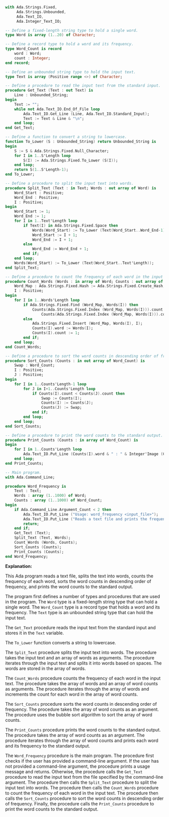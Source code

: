 ```ada
with Ada.Strings.Fixed,
     Ada.Strings.Unbounded,
     Ada.Text_IO,
     Ada.Integer_Text_IO;

-- Define a fixed-length string type to hold a single word.
type Word is array (1..20) of Character;

-- Define a record type to hold a word and its frequency.
type Word_Count is record
    word : Word;
    count : Integer;
end record;

-- Define an unbounded string type to hold the input text.
type Text is array (Positive range <>) of Character;

-- Define a procedure to read the input text from the standard input.
procedure Get_Text (Text : out Text) is
    Line : Unbounded_String;
begin
    Text := "";
    while not Ada.Text_IO.End_Of_File loop
        Ada.Text_IO.Get_Line (Line, Ada.Text_IO.Standard_Input);
        Text := Text & Line & "\n";
    end loop;
end Get_Text;

-- Define a function to convert a string to lowercase.
function To_Lower (S : Unbounded_String) return Unbounded_String is
begin
    S := S & Ada.Strings.Fixed.Null_Character;
    for I in 1..S'Length loop
        S(I) := Ada.Strings.Fixed.To_Lower (S(I));
    end loop;
    return S(1..S'Length-1);
end To_Lower;

-- Define a procedure to split the input text into words.
procedure Split_Text (Text : in Text; Words : out array of Word) is
    Word_Start : Positive;
    Word_End : Positive;
    I : Positive;
begin
    Word_Start := 1;
    Word_End := 1;
    for I in 1..Text'Length loop
        if Text(I) in Ada.Strings.Fixed.Space then
            Words(Word_Start) := To_Lower (Text(Word_Start..Word_End-1));
            Word_Start := I + 1;
            Word_End := I + 1;
        else
            Word_End := Word_End + 1;
        end if;
    end loop;
    Words(Word_Start) := To_Lower (Text(Word_Start..Text'Length));
end Split_Text;

-- Define a procedure to count the frequency of each word in the input text.
procedure Count_Words (Words : in array of Word; Counts : out array of Word_Count) is
    Word_Map : Ada.Strings.Fixed.Hash := Ada.Strings.Fixed.Create_Hash;
    I : Positive;
begin
    for I in 1..Words'Length loop
        if Ada.Strings.Fixed.Find (Word_Map, Words(I)) then
            Counts(Ada.Strings.Fixed.Index (Word_Map, Words(I))).count :=
                Counts(Ada.Strings.Fixed.Index (Word_Map, Words(I))).count + 1;
        else
            Ada.Strings.Fixed.Insert (Word_Map, Words(I), I);
            Counts(I).word := Words(I);
            Counts(I).count := 1;
        end if;
    end loop;
end Count_Words;

-- Define a procedure to sort the word counts in descending order of frequency.
procedure Sort_Counts (Counts : in out array of Word_Count) is
    Swap : Word_Count;
    I : Positive;
    J : Positive;
begin
    for I in 1..Counts'Length-1 loop
        for J in I+1..Counts'Length loop
            if Counts(I).count < Counts(J).count then
                Swap := Counts(I);
                Counts(I) := Counts(J);
                Counts(J) := Swap;
            end if;
        end loop;
    end loop;
end Sort_Counts;

-- Define a procedure to print the word counts to the standard output.
procedure Print_Counts (Counts : in array of Word_Count) is
begin
    for I in 1..Counts'Length loop
        Ada.Text_IO.Put_Line (Counts(I).word & " : " & Integer'Image (Counts(I).count));
    end loop;
end Print_Counts;

-- Main program.
with Ada.Command_Line;

procedure Word_Frequency is
    Text : Text;
    Words : array (1..1000) of Word;
    Counts : array (1..1000) of Word_Count;
begin
    if Ada.Command_Line.Argument_Count < 2 then
        Ada.Text_IO.Put_Line ("Usage: word_frequency <input_file>");
        Ada.Text_IO.Put_Line ("Reads a text file and prints the frequency of each word in the file.");
        return;
    end if;
    Get_Text (Text);
    Split_Text (Text, Words);
    Count_Words (Words, Counts);
    Sort_Counts (Counts);
    Print_Counts (Counts);
end Word_Frequency;
```

**Explanation:**

This Ada program reads a text file, splits the text into words, counts the frequency of each word, sorts the word counts in descending order of frequency, and prints the word counts to the standard output.

The program first defines a number of types and procedures that are used in the program. The `Word` type is a fixed-length string type that can hold a single word. The `Word_Count` type is a record type that holds a word and its frequency. The `Text` type is an unbounded string type that can hold the input text.

The `Get_Text` procedure reads the input text from the standard input and stores it in the `Text` variable.

The `To_Lower` function converts a string to lowercase.

The `Split_Text` procedure splits the input text into words. The procedure takes the input text and an array of words as arguments. The procedure iterates through the input text and splits it into words based on spaces. The words are stored in the array of words.

The `Count_Words` procedure counts the frequency of each word in the input text. The procedure takes the array of words and an array of word counts as arguments. The procedure iterates through the array of words and increments the count for each word in the array of word counts.

The `Sort_Counts` procedure sorts the word counts in descending order of frequency. The procedure takes the array of word counts as an argument. The procedure uses the bubble sort algorithm to sort the array of word counts.

The `Print_Counts` procedure prints the word counts to the standard output. The procedure takes the array of word counts as an argument. The procedure iterates through the array of word counts and prints each word and its frequency to the standard output.

The `Word_Frequency` procedure is the main program. The procedure first checks if the user has provided a command-line argument. If the user has not provided a command-line argument, the procedure prints a usage message and returns. Otherwise, the procedure calls the `Get_Text` procedure to read the input text from the file specified by the command-line argument. The procedure then calls the `Split_Text` procedure to split the input text into words. The procedure then calls the `Count_Words` procedure to count the frequency of each word in the input text. The procedure then calls the `Sort_Counts` procedure to sort the word counts in descending order of frequency. Finally, the procedure calls the `Print_Counts` procedure to print the word counts to the standard output.